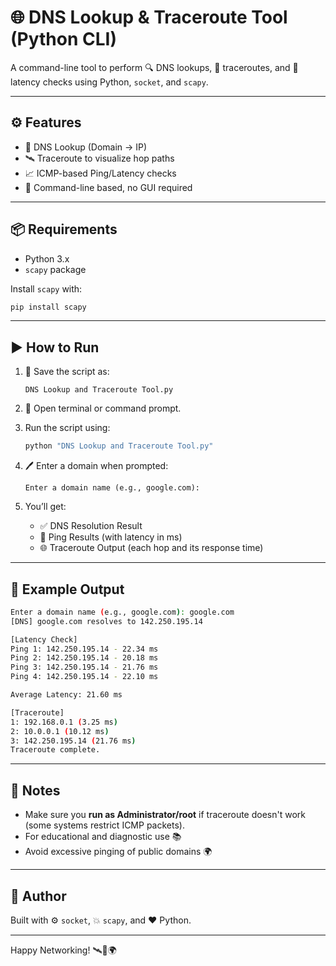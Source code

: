# 🌐 DNS Lookup & Traceroute Tool (Python CLI)

A command-line tool to perform 🔍 DNS lookups, 🚀 traceroutes, and 📶 latency checks using Python, `socket`, and `scapy`.

---

## ⚙️ Features

- 🔎 DNS Lookup (Domain → IP)
- 🛰️ Traceroute to visualize hop paths
- 📈 ICMP-based Ping/Latency checks
- 🧪 Command-line based, no GUI required

---

## 📦 Requirements

- Python 3.x
- `scapy` package

Install `scapy` with:

```bash
pip install scapy
````

---

## ▶️ How to Run

1. 💾 Save the script as:

   ```
   DNS Lookup and Traceroute Tool.py
   ```

2. 🧠 Open terminal or command prompt.

3. Run the script using:

   ```bash
   python "DNS Lookup and Traceroute Tool.py"
   ```

4. 🖊️ Enter a domain when prompted:

   ```
   Enter a domain name (e.g., google.com):
   ```

5. You’ll get:

   * ✅ DNS Resolution Result
   * 📶 Ping Results (with latency in ms)
   * 🌐 Traceroute Output (each hop and its response time)

---

## 🔐 Example Output

```bash
Enter a domain name (e.g., google.com): google.com
[DNS] google.com resolves to 142.250.195.14

[Latency Check]
Ping 1: 142.250.195.14 - 22.34 ms
Ping 2: 142.250.195.14 - 20.18 ms
Ping 3: 142.250.195.14 - 21.76 ms
Ping 4: 142.250.195.14 - 22.10 ms

Average Latency: 21.60 ms

[Traceroute]
1: 192.168.0.1 (3.25 ms)
2: 10.0.0.1 (10.12 ms)
3: 142.250.195.14 (21.76 ms)
Traceroute complete.
```

---

## 📝 Notes

* Make sure you **run as Administrator/root** if traceroute doesn't work (some systems restrict ICMP packets).
* For educational and diagnostic use 📚
* Avoid excessive pinging of public domains 🌍

---

## 📌 Author

Built with ⚙️ `socket`, 💥 `scapy`, and ❤️ Python.

---

Happy Networking! 🛰️🔧🌍


